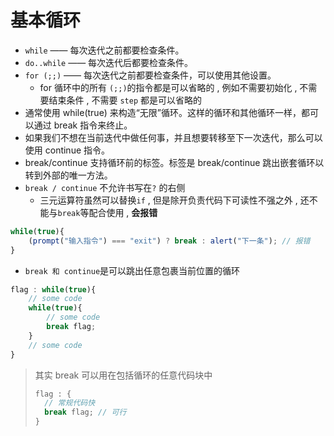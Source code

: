 # 基本循环

- `while` —— 每次迭代之前都要检查条件。
- `do..while` —— 每次迭代后都要检查条件。
- `for (;;)` —— 每次迭代之前都要检查条件，可以使用其他设置。
  - for 循环中的所有 `(;;)`的指令都是可以省略的 , 例如不需要初始化 , 不需要结束条件 , 不需要 `step` 都是可以省略的
- 通常使用 while(true) 来构造“无限”循环。这样的循环和其他循环一样，都可以通过 break 指令来终止。
- 如果我们不想在当前迭代中做任何事，并且想要转移至下一次迭代，那么可以使用 continue 指令。
- break/continue 支持循环前的标签。标签是 break/continue 跳出嵌套循环以转到外部的唯一方法。
- `break / continue` 不允许书写在`?` 的右侧
  - 三元运算符虽然可以替换`if`  , 但是除开负责代码下可读性不强之外 , 还不能与`break`等配合使用 , **会报错**

```js
while(true){
    (prompt("输入指令") === "exit") ? break : alert("下一条"); // 报错
}
```

- `break 和 continue`是可以跳出任意包裹当前位置的循环

```js
flag : while(true){
    // some code
    while(true){
        // some code
        break flag;
    }
    // some code
}
```

> 其实 break 可以用在包括循环的任意代码块中
>
> ```js
> flag : {
>   // 常规代码快
>   break flag; // 可行
> }
> ```
